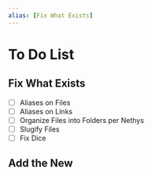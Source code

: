 ```yaml
---
alias: [Fix What Exists]
---
```


# To Do List

## Fix What Exists

- [ ] Aliases on Files
- [ ] Aliases on Links
- [ ] Organize Files into Folders per Nethys
- [ ] Slugify Files
- [ ] Fix Dice

## Add the New
